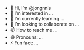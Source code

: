 - 👋 Hi, I’m @jongnnis
- 👀 I’m interested in ...
- 🌱 I’m currently learning ...
- 💞️ I’m looking to collaborate on ...
- 📫 How to reach me ...
- 😄 Pronouns: ...
- ⚡ Fun fact: ...

<!---
jongnnis/jongnnis is a ✨ special ✨ repository because its `README.md` (this file) appears on your GitHub profile.
You can click the Preview link to take a look at your changes.
--->
